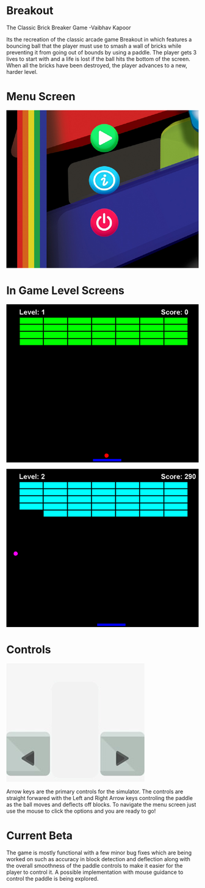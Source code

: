 #
# Breakout

The Classic Brick Breaker Game -Vaibhav Kapoor

Its the recreation of the classic arcade game Breakout in which features a bouncing ball that the player must use to smash a wall of bricks while preventing it from going out of bounds by using a paddle. The player gets 3 lives to start with and a life is lost if the ball hits the bottom of the screen. When all the bricks have been destroyed, the player advances to a new, harder level.

# Menu Screen

![MenuScreen](/Screenshots/MenuScreen.png)

# In Game Level Screens

![Level 1](/Screenshots/InGame1.png)

![Level 2](/Screenshots/InGame2.png)

# Controls

![Contol Keys](/Screenshots/Controls.png?display=inline-block) 

Arrow keys are the primary controls for the simulator. The controls are straight forwared with the Left and Right Arrow keys controling the paddle as the ball moves and deflects off blocks. To navigate the menu screen just use the mouse to click the options and you are ready to go!

# Current Beta

The game is mostly functional with a few minor bug fixes which are being worked on such as accuracy in block detection and deflection along with the overall smoothness of the paddle controls to make it easier for the player to control it. A possible implementation with mouse guidance to control the paddle is being explored.

